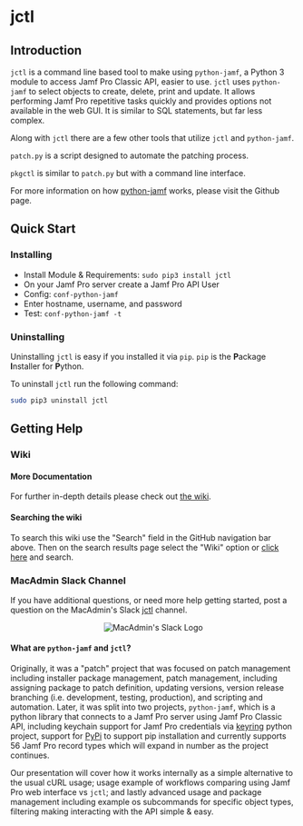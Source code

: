 # jctl


## Introduction

`jctl` is a command line based tool to make using `python-jamf`, a Python 3 module to access Jamf Pro Classic API, easier to use. `jctl` uses `python-jamf` to select objects to create, delete, print and update. It allows performing Jamf Pro repetitive tasks quickly and provides options not available in the web GUI. It is similar to SQL statements, but far less complex.

Along with `jctl` there are a few other tools that utilize `jctl` and `python-jamf`.

`patch.py` is a script designed to automate the patching process.

`pkgctl` is similar to `patch.py` but with a command line interface.

For more information on how [python-jamf](https://github.com/univ-of-utah-marriott-library-apple/python-jamf) works, please visit the Github page.

## Quick Start

### Installing

 - Install Module & Requirements: `sudo pip3 install jctl`
 - On your Jamf Pro server create a Jamf Pro API User
 - Config: `conf-python-jamf`
 - Enter hostname, username, and password
 - Test: `conf-python-jamf -t`

### Uninstalling

Uninstalling `jctl` is easy if you installed it via `pip`. `pip` is the **P**ackage **I**nstaller for **P**ython.

To uninstall `jctl` run the following command:

```bash
sudo pip3 uninstall jctl
```

## Getting Help

### Wiki

#### More Documentation
For further in-depth details please check out [the wiki](https://github.com/univ-of-utah-marriott-library-apple/jctl/wiki).

#### Searching the wiki

To search this wiki use the "Search" field in the GitHub navigation bar above. Then on the search results page select the "Wiki" option or [click here](https://github.com/univ-of-utah-marriott-library-apple/jctl/search?q=&type=Wikis&utf8=✓) and search.

### MacAdmin Slack Channel

If you have additional questions, or need more help getting started, post a question on the MacAdmin's Slack [jctl](https://macadmins.slack.com/archives/C01C8KVV2UD) channel.

<p align="center">
<img src="https://github.com/univ-of-utah-marriott-library-apple/python-jamf/wiki/images/MacAdmins_Slack_logo.png" alt="MacAdmin's Slack Logo">
</p>

#### What are `python-jamf` and `jctl`?

Originally, it was a "patch" project that was focused on patch management including installer package management, patch management, including assigning package to patch definition, updating versions, version release branching (i.e. development, testing, production), and scripting and automation. Later, it was split into two projects, `python-jamf`, which is a python library that connects to a Jamf Pro server using Jamf Pro Classic API, including keychain support for Jamf Pro credentials via [keyring](https://github.com/jaraco/keyring) python project, support for [PyPi](https://pypi.org/project/python-jamf/) to support pip installation and currently supports 56 Jamf Pro record types which will expand in number as the project continues.

Our presentation will cover how it works internally as a simple alternative to the usual cURL usage; usage example of workflows comparing using Jamf Pro web interface vs `jctl`; and lastly advanced usage and package management including example os subcommands for specific object types, filtering making interacting with the API simple & easy.
